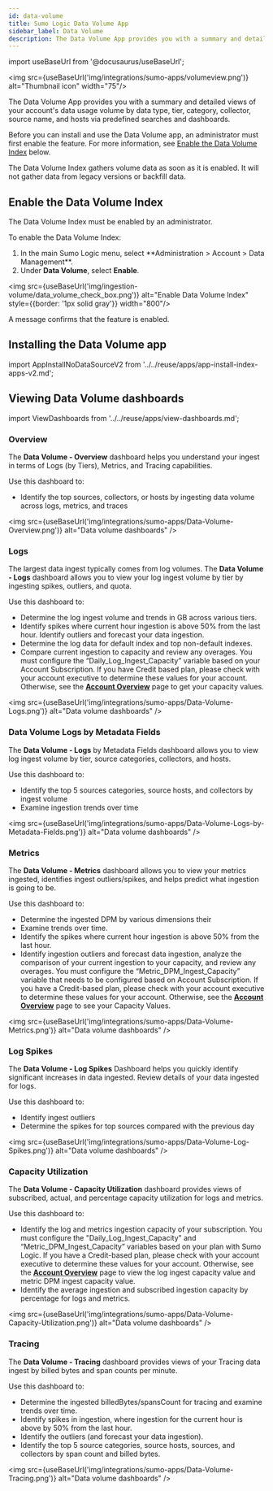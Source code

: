 ```yaml
---
id: data-volume
title: Sumo Logic Data Volume App
sidebar_label: Data Volume
description: The Data Volume App provides you with a summary and detailed views of your account's data usage volume by data type, tier, category, collector, source name, and hosts via predefined searches and dashboards.
---
```


import useBaseUrl from '@docusaurus/useBaseUrl';

<img src={useBaseUrl('img/integrations/sumo-apps/volumeview.png')} alt="Thumbnail icon" width="75"/>

The Data Volume App provides you with a summary and detailed views of your account's data usage volume by data type, tier, category, collector, source name, and hosts via predefined searches and dashboards.

Before you can install and use the Data Volume app, an administrator must first enable the feature. For more information, see [Enable the Data Volume Index](#enable-the-data-volume-index) below.

The Data Volume Index gathers volume data as soon as it is enabled. It will not gather data from legacy versions or backfill data.


## Enable the Data Volume Index

The Data Volume Index must be enabled by an administrator.

To enable the Data Volume Index:

1. <!--Kanso [**Classic UI**](/docs/get-started/sumo-logic-ui/). Kanso--> In the main Sumo Logic menu, select **Administration > Account > Data Management**. <!--Kanso <br/>[**New UI**](/docs/get-started/sumo-logic-ui-new/). In the top menu select **Administration**, and then under **Account** select **Data Management**. You can also click the **Go To...** menu at the top of the screen and select **Data Management**. Kanso-->
1. Under **Data Volume**, select **Enable**.

<img src={useBaseUrl('img/ingestion-volume/data_volume_check_box.png')} alt="Enable Data Volume Index" style={{border: '1px solid gray'}} width="800"/>

A message confirms that the feature is enabled.

## Installing the Data Volume app

import AppInstallNoDataSourceV2 from '../../reuse/apps/app-install-index-apps-v2.md';

<AppInstallNoDataSourceV2/>

## Viewing Data Volume dashboards

import ViewDashboards from '../../reuse/apps/view-dashboards.md';

<ViewDashboards/>

### Overview

The **Data Volume - Overview** dashboard helps you understand your ingest in terms of Logs (by Tiers), Metrics, and Tracing capabilities.

Use this dashboard to:
* Identify the top sources, collectors, or hosts by ingesting data volume across logs, metrics, and traces

<img src={useBaseUrl('img/integrations/sumo-apps/Data-Volume-Overview.png')} alt="Data volume dashboards" />


### Logs

The largest data ingest typically comes from log volumes. The **Data Volume - Logs** dashboard allows you to view your log ingest volume by tier by ingesting spikes, outliers, and quota.

Use this dashboard to:
* Determine the log ingest volume and trends in GB across various tiers.
* Identify spikes where current hour ingestion is above 50% from the last hour. Identify outliers and forecast your data ingestion.
* Determine the log data for default index and top non-default indexes.
* Compare current ingestion to capacity and review any overages. You must configure the “Daily_Log_Ingest_Capacity” variable based on your Account Subscription. If you have  Credit based plan, please check with your account executive to determine these values for your account. Otherwise, see the [**Account Overview**](/docs/manage/manage-subscription/sumo-logic-credits-accounts/#account-page) page to get your capacity values.

<img src={useBaseUrl('img/integrations/sumo-apps/Data-Volume-Logs.png')} alt="Data volume dashboards" />


### Data Volume Logs by Metadata Fields

The **Data Volume - Logs** by Metadata Fields dashboard allows you to view log ingest volume by tier, source categories, collectors, and hosts.

Use this dashboard to:
* Identify the top 5 sources categories, source hosts, and collectors by ingest volume
* Examine ingestion trends over time

<img src={useBaseUrl('img/integrations/sumo-apps/Data-Volume-Logs-by-Metadata-Fields.png')} alt="Data volume dashboards" />


### Metrics

The **Data Volume - Metrics** dashboard allows you to view your metrics ingested, identifies ingest outliers/spikes, and helps predict what ingestion is going to be.

Use this dashboard to:
* Determine the ingested DPM by various dimensions their
* Examine trends over time.
* Identify the spikes where current hour ingestion is above 50% from the last hour.
* Identify ingestion outliers and forecast data ingestion, analyze the comparison of your current ingestion to your capacity, and review any overages. You must configure the “Metric_DPM_Ingest_Capacity”  variable that needs to be configured based on Account Subscription. If you have a Credit-based plan, please check with your account executive to determine these values for your account. Otherwise, see the [**Account Overview**](/docs/manage/manage-subscription/sumo-logic-credits-accounts/#account-page) page to see your Capacity Values.

<img src={useBaseUrl('img/integrations/sumo-apps/Data-Volume-Metrics.png')} alt="Data volume dashboards" />

### Log Spikes

The **Data Volume - Log Spikes**  Dashboard helps you quickly identify significant increases in data ingested. Review details of your data ingested for logs.

Use this dashboard to:
* Identify ingest outliers
* Determine the spikes for top sources compared with the previous day

<img src={useBaseUrl('img/integrations/sumo-apps/Data-Volume-Log-Spikes.png')} alt="Data volume dashboards" />


### Capacity Utilization

The **Data Volume - Capacity Utilization** dashboard provides views of subscribed, actual, and percentage capacity utilization for logs and metrics.

Use this dashboard to:
* Identify the log and metrics ingestion capacity of your subscription. You must configure the "Daily_Log_Ingest_Capacity" and “Metric_DPM_Ingest_Capacity” variables based on your plan with Sumo Logic. If you have a Credit-based plan, please check with your account executive to determine these values for your account. Otherwise, see the [**Account Overview**](/docs/manage/manage-subscription/sumo-logic-credits-accounts/#account-page) page to view the log ingest capacity value and metric DPM ingest capacity value.
* Identify the average ingestion and subscribed ingestion capacity by percentage for logs and metrics.

<img src={useBaseUrl('img/integrations/sumo-apps/Data-Volume-Capacity-Utilization.png')} alt="Data volume dashboards" />


### Tracing

The **Data Volume - Tracing** dashboard provides views of your Tracing data ingest by billed bytes and span counts per minute.

Use this dashboard to:
* Determine the ingested billedBytes/spansCount for tracing and examine trends over time.
* Identify spikes in ingestion, where ingestion for the current hour is above by 50% from the last hour.
* Identify the outliers (and forecast your data ingestion).
* Identify the top 5 source categories, source hosts, sources, and collectors by span count and billed bytes.

<img src={useBaseUrl('img/integrations/sumo-apps/Data-Volume-Tracing.png')} alt="Data volume dashboards" />

